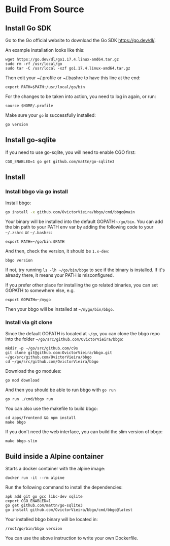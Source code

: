 # Build From Source

## Install Go SDK

Go to the Go official website to download the Go SDK <https://go.dev/dl/>.

An example installation looks like this:

```shell
wget https://go.dev/dl/go1.17.4.linux-amd64.tar.gz
sudo rm -rf /usr/local/go
sudo tar -C /usr/local -xzf go1.17.4.linux-amd64.tar.gz
```

Then edit your ~/.profile or ~/.bashrc to have this line at the end:

```shell
export PATH=$PATH:/usr/local/go/bin
```

For the changes to be taken into action, you need to log in again, or run:

```shell
source $HOME/.profile
```

Make sure your `go` is successfully installed:

```shell
go version
```

## Install go-sqlite

If you need to use go-sqlite, you will need to enable CGO first:

```
CGO_ENABLED=1 go get github.com/mattn/go-sqlite3
```

## Install

### Install bbgo via go install

Install bbgo:

```sh
go install -x github.com/OvictorVieira/bbgo/cmd/bbgo@main
```

Your binary will be installed into the default GOPATH `~/go/bin`.
You can add the bin path to your PATH env var by adding the following code to your `~/.zshrc` or `~/.bashrc`:

```shell
export PATH=~/go/bin:$PATH
```

And then, check the version, it should be `1.x-dev`:

```shell
bbgo version
```

If not, try running `ls -lh ~/go/bin/bbgo` to see if the binary is installed.
If it's already there, it means your PATH is misconfigured.

If you prefer other place for installing the go related binaries, you can set GOPATH to somewhere else, e.g.

```shell
export GOPATH=~/mygo
```

Then your bbgo will be installed at `~/mygo/bin/bbgo`.

### Install via git clone

Since the default GOPATH is located at `~/go`, you can clone the bbgo repo into the folder `~/go/src/github.com/OvictorVieira/bbgo`:

```shell
mkdir -p ~/go/src/github.com/c9s
git clone git@github.com:OvictorVieira/bbgo.git ~/go/src/github.com/OvictorVieira/bbgo
cd ~/go/src/github.com/OvictorVieira/bbgo
```

Download the go modules:

```shell
go mod download
```

And then you should be able to run bbgo with `go run`

```shell
go run ./cmd/bbgo run
```

You can also use the makefile to build bbgo:

```shell
cd apps/frontend && npm install
make bbgo
```

If you don't need the web interface, you can build the slim version of bbgo:

```shell
make bbgo-slim
```

## Build inside a Alpine container

Starts a docker container with the alpine image:

```shell
docker run -it --rm alpine
```

Run the following command to install the dependencies:

```shell
apk add git go gcc libc-dev sqlite
export CGO_ENABLED=1
go get github.com/mattn/go-sqlite3
go install github.com/OvictorVieira/bbgo/cmd/bbgo@latest
```

Your installed bbgo binary will be located in:

```
/root/go/bin/bbgo version
```

You can use the above instruction to write your own Dockerfile.
